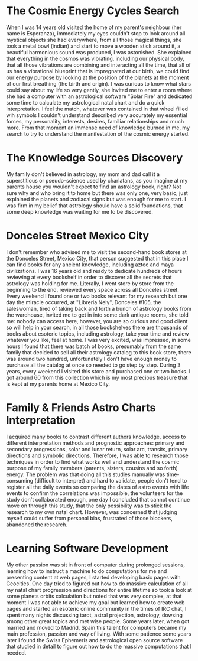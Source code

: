 # The Cosmic Energy Cycles Search

When I was 14 years old visited the home of my parent's neighbour (her name is Esperanza), immediately my eyes couldn't stop to look around all mystical objects she had everywhere, from all those magical things, she took a metal bowl (indian) and start to move a wooden stick around it, a beautiful harmonious sound was produced, I was astonished. She explained that everything in the cosmos was vibrating, including our physical body, that all those vibrations are combining and interacting all the time, that all of us has a vibrational blueprint that is impregnated at our birth, we could find our energy purpose by looking at the position of the planets at the moment of our first breathing (the birth and origin). I was curious to know what stars could say about my life so very gently, she invited me to enter a room where she had a computer with an astrological software "Solar Fire" and dedicated some time to calculate my astrological natal chart and do a quick interpretation. I feel the match, whatever was contained in that wheel filled wih symbols I couldn't understand described very accurately my essential forces, my personality, interests, desires, familiar relationships and much more. From that moment an immense need of knowledge burned in me, my search to try to understand the manifestation of the cosmic energy started.

# The Knowledge Sources Discovery

My family don't believed in astrology, my mom and dad call it a superstitious or pseudo-science used by charlatans, as you imagine at my parents house you wouldn't expect to find an astrology book, right? Not sure why and who bring it to home but there was only one, very basic, just explained the planets and zodiacal signs but was enough for me to start. I was firm in my belief that astrology should have a solid foundations, that some deep knowledge was waiting for me to be discovered.

# Donceles Street Mexico City

I don't remember who advised me to visit the second-hand book stores at the Donceles Street, Mexico City, that person suggested that in this place I can find books for any ancient knowledge, including aztec and maya civilizations. I was 16 years old and ready to dedicate hundreds of hours reviewing at every bookshelf in order to discover all the secrets that astrology was holding for me. Literally, I went store by store from the beginning to the end, reviewed every space across all Donceles street. Every weekend I found one or two books relevant for my research but one day the miracle occurred, at "Libreria Nely", Donceles #105, the saleswoman, tired of taking back and forth a bunch of astrology books from the warehouse, invited me to get in into some dark antique rooms, she told me: nobody can access here, however, you are so curious and good client so will help in your search, in all those bookshelves there are thousands of books about esoteric topics, including astrology, take your time and review whatever you like, feel at home. I was very excited, was impressed, in some hours I found that there was batch of books, presumably from the same family that decided to sell all their astrology catalog to this book store, there was around two hundred, unfortunately I don't have enough money to purchase all the catalog at once so needed to go step by step. During 3 years, every weekend I visited this store and purchased one or two books. I got around 60 from this collection which is my most precious treasure that is kept at my parents home at Mexico City.

# Family & Friends Astro Charts Interpretation

I acquired many books to contrast different authors knowledge, access to different interpretation methods and prognostic approaches: primary and secondary progressions, solar and lunar return, solar arc, transits, primary directions and 
symbolic directions. Therefore, I was able to research those techniques in order to find what works well and  understand the cosmic purpose of my family members (parents, sisters, cousins and so forth) energy. The problem was that doing all this studies manually was time-consuming (difficult to interpret) and hard to validate, people don't tend to register all the daily events so comparing the dates of astro events with life events to confirm the correlations was impossible, the volunteers for the study don't collaborated enough, one day I concluded that cannot continue move on through this study, that the only possibility was to stick the research to my own natal chart. However, was concerned that judging myself could suffer from personal bias, frustrated of those blockers, abandoned the research.

# Learning Software Development

My other passion was sit in front of computer during prolonged sessions, learning how to instruct a machine to do computations for me and presenting content at web pages, I started developing basic pages with Geocities. One day tried to figured out how to do massive calculation of all my natal chart progression and directions for entire lifetime so took a look at some planets orbits calculation but noted that was very complex, at that moment I was not able to achieve my goal but learned how to create web pages and started an esoteric online community in the times of IRC chat, I spent many nights discussing tarot, astral projection, astrology, dowsing among other great topics and met wise people. Some years later, when got married and moved to Madrid, Spain this talent for computers became my main profession, passion and way of living. With some patience some years later I found the Swiss Ephemeris and astrological open source software that studied in detail to figure out how to do the massive computations that I needed.


